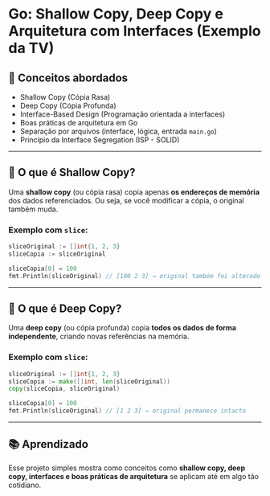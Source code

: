 
# Go: Shallow Copy, Deep Copy e Arquitetura com Interfaces (Exemplo da TV)

## 🧠 Conceitos abordados

- Shallow Copy (Cópia Rasa)
- Deep Copy (Cópia Profunda)
- Interface-Based Design (Programação orientada a interfaces)
- Boas práticas de arquitetura em Go
- Separação por arquivos (interface, lógica, entrada `main.go`)
- Princípio da Interface Segregation (ISP - SOLID)

---

## 📌 O que é Shallow Copy?

Uma **shallow copy** (ou cópia rasa) copia apenas **os endereços de memória** dos dados referenciados. Ou seja, se você modificar a cópia, o original também muda.

### Exemplo com `slice`:

```go
sliceOriginal := []int{1, 2, 3}
sliceCopia := sliceOriginal

sliceCopia[0] = 100
fmt.Println(sliceOriginal) // [100 2 3] → original também foi alterado
```

---

## 📌 O que é Deep Copy?

Uma **deep copy** (ou cópia profunda) copia **todos os dados de forma independente**, criando novas referências na memória.

### Exemplo com `slice`:

```go
sliceOriginal := []int{1, 2, 3}
sliceCopia := make([]int, len(sliceOriginal))
copy(sliceCopia, sliceOriginal)

sliceCopia[0] = 100
fmt.Println(sliceOriginal) // [1 2 3] → original permanece intacto
```
---

## 📚 Aprendizado

Esse projeto simples mostra como conceitos como **shallow copy, deep copy, interfaces e boas práticas de arquitetura** se aplicam até em algo tão cotidiano.
